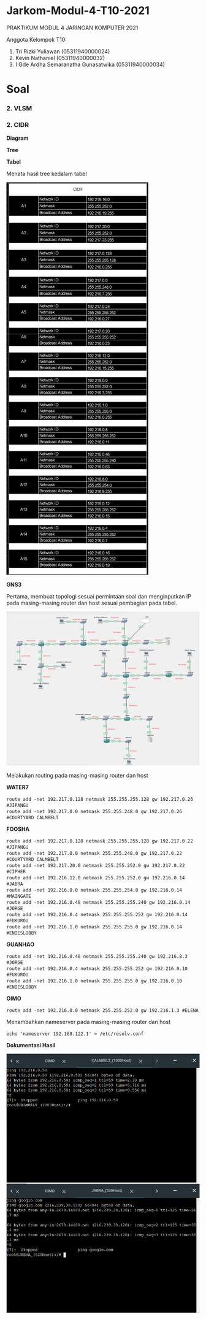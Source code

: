 # Jarkom-Modul-4-T10-2021

PRAKTIKUM MODUL 4 JARINGAN KOMPUTER 2021

Anggota Kelompok T10:<br>

1. Tri Rizki Yuliawan (05311940000024) <br>
2. Kevin Nathaniel (05311940000032) <br>
3. I Gde Ardha Semaranatha Gunasatwika (05311940000034) <br>

# Soal <a name="Soal"></a>

### 2. VLSM

### 2. CIDR

**Diagram**

**Tree**

**Tabel**

Menata hasil tree kedalam tabel

<img src="https://github.com/KevinNath01/Jarkom-Modul-4-T10-2021/blob/main/CIDR/tabel.jpg">

**GNS3**

Pertama, membuat topologi sesuai permintaan soal dan menginputkan IP pada masing-masing router dan host sesuai pembagian pada tabel.

<img src="https://github.com/KevinNath01/Jarkom-Modul-4-T10-2021/blob/main/CIDR/GNS3.png">

Melakukan routing pada masing-masing router dan host

**WATER7**
```
route add -net 192.217.0.128 netmask 255.255.255.128 gw 192.217.0.26 #JIPANGU
route add -net 192.217.0.0 netmask 255.255.248.0 gw 192.217.0.26 #COURTYARD CALMBELT
```

**FOOSHA**
```
route add -net 192.217.0.128 netmask 255.255.255.128 gw 192.217.0.22 #JIPANGU
route add -net 192.217.0.0 netmask 255.255.248.0 gw 192.217.0.22 #COURTYARD CALMBELT
route add -net 192.217.20.0 netmask 255.255.252.0 gw 192.217.0.22 #CIPHER
route add -net 192.216.12.0 netmask 255.255.252.0 gw 192.216.0.14 #JABRA
route add -net 192.216.8.0 netmask 255.255.254.0 gw 192.216.0.14 #MAINGATE
route add -net 192.216.0.48 netmask 255.255.255.240 gw 192.216.0.14 #JORGE
route add -net 192.216.0.4 netmask 255.255.255.252 gw 192.216.0.14 #FUKUROU
route add -net 192.216.1.0 netmask 255.255.255.0 gw 192.216.0.14 #ENIESLOBBY
```

**GUANHAO**
```
route add -net 192.216.0.48 netmask 255.255.255.240 gw 192.216.8.3 #JORGE
route add -net 192.216.0.4 netmask 255.255.255.252 gw 192.216.0.10 #FUKUROU
route add -net 192.216.1.0 netmask 255.255.255.0 gw 192.216.0.10 #ENIESLOBBY
```

**OIMO**
```
route add -net 192.216.0.0 netmask 255.255.252.0 gw 192.216.1.3 #ELENA
```

Menambahkan nameserver pada masing-masing router dan host

```
echo 'nameserver 192.168.122.1' > /etc/resolv.conf
```

**Dokumentasi Hasil**

<img src="https://github.com/KevinNath01/Jarkom-Modul-4-T10-2021/blob/main/CIDR/calmbelt-jorge.png">
<img src="https://github.com/KevinNath01/Jarkom-Modul-4-T10-2021/blob/main/CIDR/jabra-google.png">
